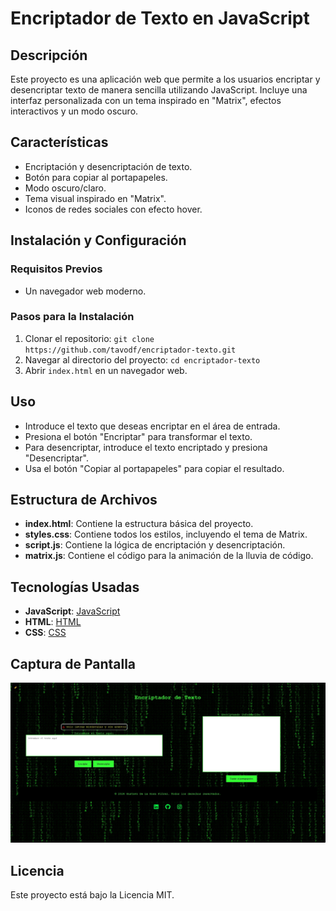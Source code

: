 # Encriptador de Texto en JavaScript

## Descripción
Este proyecto es una aplicación web que permite a los usuarios encriptar y desencriptar texto de manera sencilla utilizando JavaScript. Incluye una interfaz personalizada con un tema inspirado en "Matrix", efectos interactivos y un modo oscuro.

## Características
- Encriptación y desencriptación de texto.
- Botón para copiar al portapapeles.
- Modo oscuro/claro.
- Tema visual inspirado en "Matrix".
- Iconos de redes sociales con efecto hover.

## Instalación y Configuración

### Requisitos Previos
- Un navegador web moderno.

### Pasos para la Instalación
1. Clonar el repositorio: `git clone https://github.com/tavodf/encriptador-texto.git`
2. Navegar al directorio del proyecto: `cd encriptador-texto`
3. Abrir `index.html` en un navegador web.

## Uso
- Introduce el texto que deseas encriptar en el área de entrada.
- Presiona el botón "Encriptar" para transformar el texto.
- Para desencriptar, introduce el texto encriptado y presiona "Desencriptar".
- Usa el botón "Copiar al portapapeles" para copiar el resultado.

## Estructura de Archivos
- **index.html**: Contiene la estructura básica del proyecto.
- **styles.css**: Contiene todos los estilos, incluyendo el tema de Matrix.
- **script.js**: Contiene la lógica de encriptación y desencriptación.
- **matrix.js**: Contiene el código para la animación de la lluvia de código.

## Tecnologías Usadas
- **JavaScript**: [JavaScript](https://developer.mozilla.org/es/docs/Web/JavaScript)
- **HTML**: [HTML](https://developer.mozilla.org/es/docs/Web/HTML)
- **CSS**: [CSS](https://developer.mozilla.org/es/docs/Web/CSS)

## Captura de Pantalla

![Encriptador de Texto](Encriptador%20de%20texto.jpg)

## Licencia
Este proyecto está bajo la Licencia MIT.
